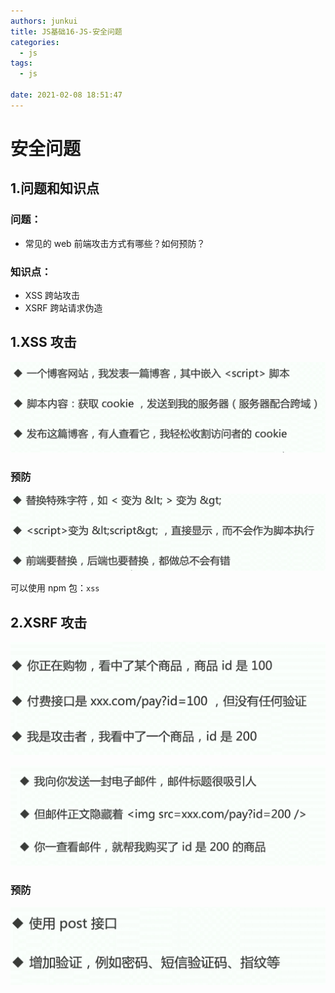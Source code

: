 ```yaml
---
authors: junkui
title: JS基础16-JS-安全问题
categories:
  - js
tags:
  - js

date: 2021-02-08 18:51:47
---
```


# 安全问题

## 1.问题和知识点

### 问题：

- 常见的 web 前端攻击方式有哪些？如何预防？

### 知识点：

- XSS 跨站攻击
- XSRF 跨站请求伪造

## 1.XSS 攻击

![image-20210208185620036](./JS基础16-JS-安全问题/image-20210208185620036.png)

### 预防

![image-20210208185920365](./JS基础16-JS-安全问题/image-20210208185920365.png)

可以使用 npm 包：`xss`

## 2.XSRF 攻击

![image-20210208190045779](./JS基础16-JS-安全问题/image-20210208190045779.png)

![image-20210208190108989](./JS基础16-JS-安全问题/image-20210208190108989.png)

### 预防

![image-20210208190257071](./JS基础16-JS-安全问题/image-20210208190257071.png)

